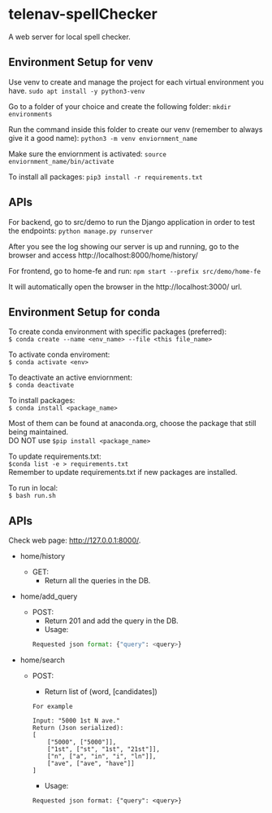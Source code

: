 # telenav-spellChecker

A web server for local spell checker. 


## Environment Setup for venv

Use venv to create and manage the project for each virtual environment you have.
`sudo apt install -y python3-venv`

Go to a folder of your choice and create the following folder:
`mkdir environments`

Run the command inside this folder to create our venv (remember to always give it a good name):
`python3 -m venv enviornment_name`

Make sure the enviornment is activated:
`source enviornment_name/bin/activate`

To install all packages: 
`pip3 install -r requirements.txt`

## APIs
For backend, go to src/demo to run the Django application in order to test the endpoints:
`python manage.py runserver`

After you see the log showing our server is up and running, go to the browser and access http://localhost:8000/home/history/

For frontend, go to home-fe and run:
`npm start --prefix src/demo/home-fe`

It will automatically open the browser in the http://localhost:3000/ url. 



## Environment Setup for conda
To create conda environment with specific packages (preferred):  
`$ conda create --name <env_name> --file <this file_name>`  

To activate conda enviroment:  
`$ conda activate <env>`

To deactivate an active enviornment:  
`$ conda deactivate`

To install packages:  
`$ conda install <package_name>`

Most of them can be found at anaconda.org, choose the package that still being maintained.  
DO NOT use `$pip install <package_name>`

To update requirements.txt:  
`$conda list -e > requirements.txt`  
Remember to update requirements.txt if new packages are installed.  

To run in local:  
`$ bash run.sh`

## APIs

Check web page: http://127.0.0.1:8000/.

* home/history
    * GET:
        * Return all the queries in the DB.

* home/add_query
    * POST:
        * Return 201 and add the query in the DB.
        * Usage:  
        ```py
        Requested json format: {"query": <query>}
        ```

* home/search
    * POST:
        * Return list of (word, [candidates])
        ```
        For example

        Input: "5000 1st N ave."
        Return (Json serialized): 
        [
            ["5000", ["5000"]],
            ["1st", ["st", "1st", "21st"]],
            ["n", ["a", "in", "i", "ln"]],
            ["ave", ["ave", "have"]]
        ]
        ```

        * Usage:  
        ```
        Requested json format: {"query": <query>}